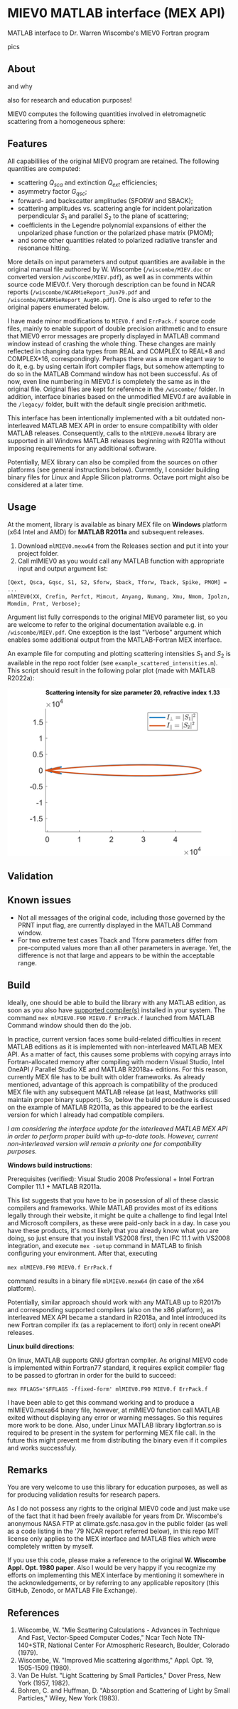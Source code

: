 # MIEV0 MATLAB interface (MEX API)
MATLAB interface to Dr. Warren Wiscombe's MIEV0 Fortran program

pics

## About
and why

also for research and education purposes!

MIEV0 computes the following quantities involved in eletromagnetic
scattering from a homogeneous sphere:

## Features
All capabililies of the original MIEV0 program are retained. The following quantities are computed:
- scattering $Q_{sca}$ and extinction $Q_{ext}$ efficiencies;
- asymmetry factor $G_{qsc}$;
- forward- and backscatter amplitudes (SFORW and SBACK);
- scattering amplitudes vs. scattering angle for incident polarization perpendicular $S_1$ and parallel $S_2$ to the plane of scattering;
- coefficients in the Legendre polynomial expansions of either the unpolarized phase function or the polarized phase matrix (PMOM);
- and some other quantities related to polarized radiative transfer and resonance hitting.

More details on input parameters and output quantities are available in the original manual file authored by W. Wiscombe (```/wiscombe/MIEV.doc``` or converted version ```/wiscombe/MIEV.pdf```), as well as in comments within source code MIEV0.f.
Very thorough description can be found in NCAR reports (```/wiscombe/NCARMieReport_Jun79.pdf``` and ```/wiscombe/NCARMieReport_Aug96.pdf```). One is also urged to refer to the original papers enumerated below.

I have made minor modifications to ```MIEV0.f``` and ```ErrPack.f``` source code files, mainly to enable support of double precision arithmetic and to ensure that MIEV0 error messages are properly displayed in MATLAB command window instead of crashing the whole thing. These changes are mainly reflected in changing data types from REAL and COMPLEX to REAL\*8 and COMPLEX\*16, correspondingly. Perhaps there was a more elegant way to do it, e.g. by using certain ifort compiler flags, but somehow attempting to do so in the MATLAB Command window has not been successful. As of now, even line numbering in MIEV0.f is completely the same as in the original file. Original files are kept for reference in the ```/wiscombe/``` folder. In addition, interface binaries based on the unmodified MIEV0.f are available in the ```/legacy/``` folder, built with the default single precision arithmetic. 

This interface has been intentionally implemented with a bit outdated non-interleaved MATLAB MEX API in order to ensure compatibility with older MATLAB releases.
Consequently, calls to the ```mlMIEV0.mexw64``` library are supported in all Windows MATLAB releases beginning with R2011a without imposing requirements for any additional software. 

Potentially, MEX library can also be compiled from the sources on other platforms (see general instructions below). Currently, I consider building binary files for Linux and Apple Silicon platrorms. Octave port might also be considered at a later time.


## Usage
At the moment, library is available as binary MEX file on **Windows** platform (x64 Intel and AMD) for **MATLAB R2011a** and subsequent releases. 

1. Download ```mlMIEV0.mexw64``` from the Releases section and put it into your project folder.
2. Call mlMIEV0 as you would call any MATLAB function with appropriate input and output argument list:
```
[Qext, Qsca, Gqsc, S1, S2, Sforw, Sback, Tforw, Tback, Spike, PMOM] = ...
mlMIEV0(XX, Crefin, Perfct, Mimcut, Anyang, Numang, Xmu, Nmom, Ipolzn, Momdim, Prnt, Verbose);
```
Argument list fully corresponds to the original MIEV0 parameter list, so you are welcome to refer to the original documentation available e.g. in ```/wiscombe/MIEV.pdf```. One exception is the last "Verbose" argument which enables some additional output from the MATLAB-Fortran MEX interface.

An example file for computing and plotting scattering intensities $S_1$ and $S_2$ is available in the repo root folder (see ```example_scattered_intensities.m```). This script should result in the following polar plot (made with MATLAB R2022a):

![result of the example script](./example_scattered_intensities.svg)

## Validation

## Known issues
- Not all messages of the original code, including those governed by the PRNT input flag, are currently displayed in the MATLAB Command window.
- For two extreme test cases Tback and Tforw parameters differ from pre-computed values more than all other parameters in average. Yet, the difference is not that large and appears to be within the acceptable range.

## Build
Ideally, one should be able to build the library with any MATLAB edition, as soon as you also have [supported compiler(s)](https://www.mathworks.com/support/requirements/previous-releases.html) installed in your system. The command ```mex mlMIEV0.F90 MIEV0.f ErrPack.f``` launched from MATLAB Command window should then do the job.

In practice, current version faces some build-related difficulties in recent MATLAB editions as it is implemented with non-interleaved MATLAB MEX API. As a matter of fact, this causes some problems with copying arrays into Fortran-allocated memory after compiling with modern Visual Studio, Intel OneAPI / Parallel Studio XE and MATLAB R2018a+ editions. For this reason, currently MEX file has to be built with older frameworks. As already mentioned, advantage of this approach is compatibility of the produced MEX file with any subsequent MATLAB release (at least, Mathworks still maintain proper binary support). So, below the build procedure is discussed on the example of MATLAB R2011a, as this appeared to be the earliest version for which I already had compatible compilers. 

_I am considering the interface update for the interleaved MATLAB MEX API in order to perform proper build with up-to-date tools. However, current non-interleaved version will remain a priority one for compatibility purposes._

**Windows build instructions**:

Prerequisites (verified): Visual Studio 2008 Professional + Intel Fortran Compiler 11.1 + MATLAB R2011a. 

This list suggests that you have to be in posession of all of these classic compilers and frameworks. While MATLAB provides most of its editions legally through their website, it might be quite a challenge to find legal Intel and Microsoft compilers, as these were paid-only back in a day. In case you have these products, it's most likely that you already know what you are doing, so just ensure that you install VS2008 first, then IFC 11.1 with VS2008 integration, and execute 
```mex -setup```
 command in MATLAB to finish configuring your environment. After that, executing 
 
```mex mlMIEV0.F90 MIEV0.f ErrPack.f```

command results in a binary file ```mlMIEV0.mexw64``` (in case of the x64 platform).

Potentially, similar approach should work with any MATLAB up to R2017b and corresponding supported compilers (also on the x86 platform), as interleaved MEX API became a standard in R2018a, and Intel introduced its new Fortran compiler ifx (as a replacement to ifort) only in recent oneAPI releases. 

**Linux build directions**:

On linux, MATLAB supports GNU gfortran compiler. As original MIEV0 code is implemented within Fortran77 standard, it requires explicit compiler flag to be passed to gfortran in order for the build to succeed:
```
mex FFLAGS='$FFLAGS -ffixed-form' mlMIEV0.F90 MIEV0.f ErrPack.f
```
I have been able to get this command working and to produce a mlMIEV0.mexa64 binary file, however, at mlMIEV0 function call MATLAB exited without displaying any error or warning messages. So this requires more work to be done. Also, under Linux MATLAB library libgfortran.so is required to be present in the system for performing MEX file call. In the future this might prevent me from distributing the binary even if it compiles and works successfuly.

## Remarks
You are very welcome to use this library for education purposes, as well as for producing validation results for research papers.

As I do not possess any rights to the original MIEV0 code and just make use of the fact that it had been freely available for years from Dr. Wiscombe's anonymous NASA FTP at climate.gsfc.nasa.gov in the public folder (as well as a code listing in the '79 NCAR report referred below), in this repo MIT license only applies to the MEX interface and MATLAB files which were completely written by myself.

If you use this code, please make a reference to the original **W. Wiscombe Appl. Opt. 1980 paper**. Also I would be very happy if you recognize my efforts on implementing this MEX interface by mentioning it somewhere in the acknowledgements, or by referring to any applicable repository (this GitHub, Zenodo, or MATLAB File Exchange). 

## References
1. Wiscombe, W. "Mie Scattering Calculations - Advances in Technique And Fast, Vector-Speed Computer Codes," Ncar Tech Note TN-140+STR, National Center For Atmospheric Research, Boulder, Colorado (1979).
2. Wiscombe, W. "Improved Mie scattering algorithms," Appl. Opt. 19, 1505-1509 (1980). 
3. Van De Hulst. "Light Scattering by Small Particles," Dover Press, New York (1957, 1982).
4. Bohren, C. and Huffman, D. "Absorption and Scattering of Light by Small Particles," Wiley, New York (1983).

